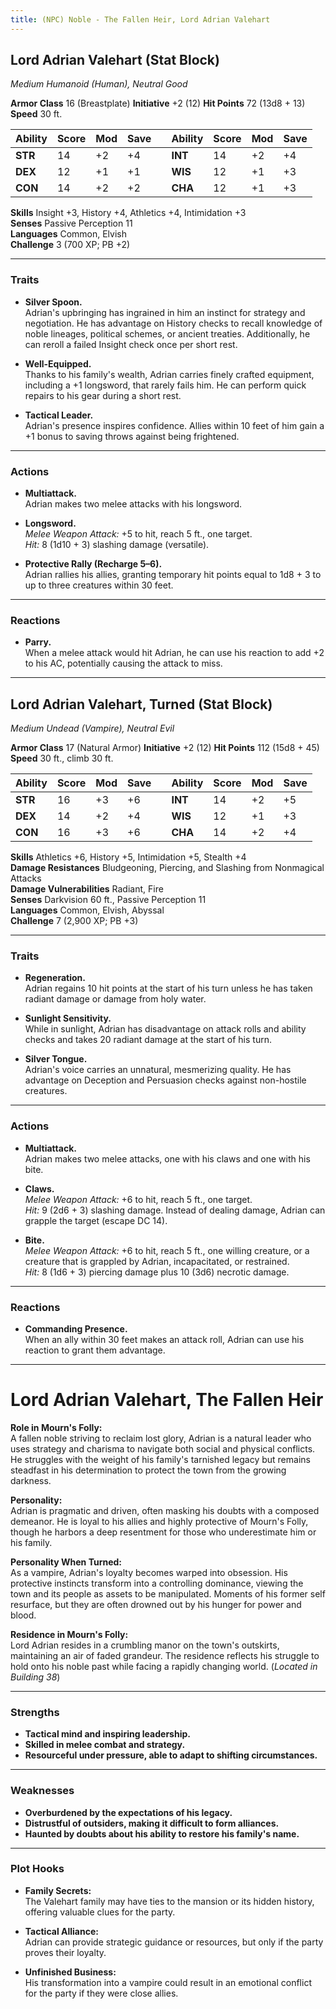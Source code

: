 ```yaml
---
title: (NPC) Noble - The Fallen Heir, Lord Adrian Valehart
---
```



## **Lord Adrian Valehart (Stat Block)**

*Medium Humanoid (Human), Neutral Good*

**Armor Class** 16 (Breastplate)                                     **Initiative** +2 (12)
**Hit Points** 72 (13d8 + 13)  
**Speed** 30 ft.

| Ability | Score | Mod | Save |     | Ability | Score | Mod | Save |
| ------- | ----- | --- | ---- | --- | ------- | ----- | --- | ---- |
| **STR** | 14    | +2  | +4   |     | **INT** | 14    | +2  | +4   |
| **DEX** | 12    | +1  | +1   |     | **WIS** | 12    | +1  | +3   |
| **CON** | 14    | +2  | +2   |     | **CHA** | 12    | +1  | +3   |

**Skills** Insight +3, History +4, Athletics +4, Intimidation +3  
**Senses** Passive Perception 11  
**Languages** Common, Elvish  
**Challenge** 3 (700 XP; PB +2)

---

### **Traits**

- **Silver Spoon.**  
  Adrian's upbringing has ingrained in him an instinct for strategy and negotiation. He has advantage on History checks to recall knowledge of noble lineages, political schemes, or ancient treaties. Additionally, he can reroll a failed Insight check once per short rest.

- **Well-Equipped.**  
  Thanks to his family's wealth, Adrian carries finely crafted equipment, including a +1 longsword, that rarely fails him. He can perform quick repairs to his gear during a short rest.

- **Tactical Leader.**  
  Adrian's presence inspires confidence. Allies within 10 feet of him gain a +1 bonus to saving throws against being frightened.

---

### **Actions**

- **Multiattack.**  
  Adrian makes two melee attacks with his longsword.

- **Longsword.**  
  *Melee Weapon Attack:* +5 to hit, reach 5 ft., one target.  
  *Hit:* 8 (1d10 + 3) slashing damage (versatile).

- **Protective Rally (Recharge 5–6).**  
  Adrian rallies his allies, granting temporary hit points equal to 1d8 + 3 to up to three creatures within 30 feet.

---

### **Reactions**

- **Parry.**  
  When a melee attack would hit Adrian, he can use his reaction to add +2 to his AC, potentially causing the attack to miss.

---

## **Lord Adrian Valehart, Turned (Stat Block)**

*Medium Undead (Vampire), Neutral Evil*

**Armor Class** 17 (Natural Armor)                                 **Initiative** +2 (12)
**Hit Points** 112 (15d8 + 45)  
**Speed** 30 ft., climb 30 ft.

| Ability | Score | Mod | Save |     | Ability | Score | Mod | Save |
| ------- | ----- | --- | ---- | --- | ------- | ----- | --- | ---- |
| **STR** | 16    | +3  | +6   |     | **INT** | 14    | +2  | +5   |
| **DEX** | 14    | +2  | +4   |     | **WIS** | 12    | +1  | +3   |
| **CON** | 16    | +3  | +6   |     | **CHA** | 14    | +2  | +4   |

**Skills** Athletics +6, History +5, Intimidation +5, Stealth +4  
**Damage Resistances** Bludgeoning, Piercing, and Slashing from Nonmagical Attacks  
**Damage Vulnerabilities** Radiant, Fire  
**Senses** Darkvision 60 ft., Passive Perception 11  
**Languages** Common, Elvish, Abyssal  
**Challenge** 7 (2,900 XP; PB +3)

---

### **Traits**

- **Regeneration.**  
  Adrian regains 10 hit points at the start of his turn unless he has taken radiant damage or damage from holy water.

- **Sunlight Sensitivity.**  
  While in sunlight, Adrian has disadvantage on attack rolls and ability checks and takes 20 radiant damage at the start of his turn.

- **Silver Tongue.**  
  Adrian's voice carries an unnatural, mesmerizing quality. He has advantage on Deception and Persuasion checks against non-hostile creatures.

---

### **Actions**

- **Multiattack.**  
  Adrian makes two melee attacks, one with his claws and one with his bite.

- **Claws.**  
  *Melee Weapon Attack:* +6 to hit, reach 5 ft., one target.  
  *Hit:* 9 (2d6 + 3) slashing damage. Instead of dealing damage, Adrian can grapple the target (escape DC 14).

- **Bite.**  
  *Melee Weapon Attack:* +6 to hit, reach 5 ft., one willing creature, or a creature that is grappled by Adrian, incapacitated, or restrained.  
  *Hit:* 8 (1d6 + 3) piercing damage plus 10 (3d6) necrotic damage.

---

### **Reactions**

- **Commanding Presence.**  
  When an ally within 30 feet makes an attack roll, Adrian can use his reaction to grant them advantage.

---

# **Lord Adrian Valehart, The Fallen Heir**

**Role in Mourn's Folly:**  
A fallen noble striving to reclaim lost glory, Adrian is a natural leader who uses strategy and charisma to navigate both social and physical conflicts. He struggles with the weight of his family's tarnished legacy but remains steadfast in his determination to protect the town from the growing darkness.

**Personality:**  
Adrian is pragmatic and driven, often masking his doubts with a composed demeanor. He is loyal to his allies and highly protective of Mourn's Folly, though he harbors a deep resentment for those who underestimate him or his family.

**Personality When Turned:**  
As a vampire, Adrian's loyalty becomes warped into obsession. His protective instincts transform into a controlling dominance, viewing the town and its people as assets to be manipulated. Moments of his former self resurface, but they are often drowned out by his hunger for power and blood.

**Residence in Mourn's Folly:**  
Lord Adrian resides in a crumbling manor on the town's outskirts, maintaining an air of faded grandeur. The residence reflects his struggle to hold onto his noble past while facing a rapidly changing world. (*Located in Building 38*)

---

### **Strengths**

- **Tactical mind and inspiring leadership.**  
- **Skilled in melee combat and strategy.**  
- **Resourceful under pressure, able to adapt to shifting circumstances.**

---

### **Weaknesses**

- **Overburdened by the expectations of his legacy.**  
- **Distrustful of outsiders, making it difficult to form alliances.**  
- **Haunted by doubts about his ability to restore his family's name.**

---

### **Plot Hooks**

- **Family Secrets:**  
  The Valehart family may have ties to the mansion or its hidden history, offering valuable clues for the party.

- **Tactical Alliance:**  
  Adrian can provide strategic guidance or resources, but only if the party proves their loyalty.

- **Unfinished Business:**  
  His transformation into a vampire could result in an emotional conflict for the party if they were close allies.
